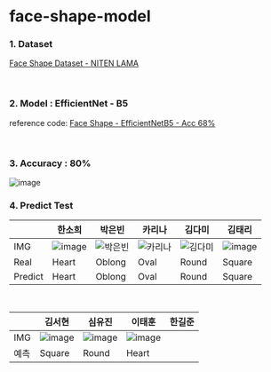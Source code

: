 # face-shape-model


### 1. Dataset
[Face Shape Dataset - NITEN LAMA](https://www.kaggle.com/datasets/niten19/face-shape-dataset)

<br>  

### 2. Model : EfficientNet - B5
reference code: 
[Face Shape - EfficientNetB5 - Acc 68%](https://www.kaggle.com/code/tqtrinh/face-shape-efficientnetb5-acc-68)

<br>  

### 3. Accuracy : 80%
![image](https://user-images.githubusercontent.com/61939286/190403874-b3ec842c-0d19-403d-b852-681277cc705c.png)


### 4. Predict Test
| |한소희|박은빈|카리나|김다미|김태리|
|--|----|---|---|---|---|
|IMG|![image](https://user-images.githubusercontent.com/61939286/190890559-016e7202-36cc-4d48-8817-15264b591f0d.png)|![박은빈](https://user-images.githubusercontent.com/61939286/190405695-b80983f7-65dc-4b36-b625-e81d53c02062.png)|![카리나](https://user-images.githubusercontent.com/61939286/190889494-04d9ddf5-fcb1-44a1-950d-92866e41e5ef.png)|![김다미](https://user-images.githubusercontent.com/61939286/190409030-c5b174a3-9e64-4863-b89a-04a0ec7bc9e3.png)|![image](https://user-images.githubusercontent.com/61939286/190889566-f914f4c8-3380-49af-b159-adfaead595d3.png)|
|Real|Heart|Oblong|Oval|Round|Square|
|Predict|Heart|Oblong|Oval|Round|Square|

<br>  

| |김서현|심유진|이태훈|한길준|
|--|----|---|---|---|
|IMG|![image](https://user-images.githubusercontent.com/61939286/190410424-7c9672c4-e892-45ad-a807-057f837eebbe.png)|![image](https://user-images.githubusercontent.com/61939286/190410473-ac7e211b-3ee5-4a2c-8d4b-0bd96fc3366e.png)|![image](https://user-images.githubusercontent.com/61939286/190411063-2fd17b3a-2040-4d59-abb9-5f16040da181.png)|
|예측|Square|Round|Heart||
